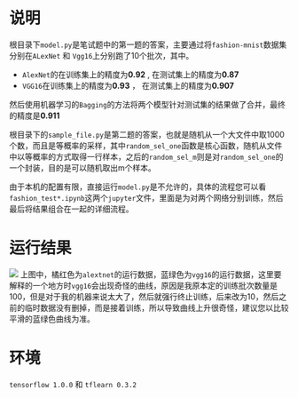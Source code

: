 # 说明
根目录下`model.py`是笔试题中的第一题的答案，主要通过将`fashion-mnist`数据集分别在`ALexNet` 和 `Vgg16`上分别跑了10个批次，其中。

- `AlexNet`的在训练集上的精度为**0.92** , 在测试集上的精度为**0.87** 
- `VGG16`在训练集上的精度为**0.93** ， 在测试集上的精度为**0.907**


然后使用机器学习的`Bagging`的方法将两个模型针对测试集的结果做了合并，最终的精度是**0.911**

根目录下的`sample_file.py`是第二题的答案，也就是随机从一个大文件中取1000个数，而且是等概率的采样，其中`random_sel_one`函数是核心函数，随机从文件中以等概率的方式取得一行样本，之后的`random_sel_m`则是对`random_sel_one`的一个封装，目的是可以随机取出m个样本。

由于本机的配置有限，直接运行`model.py`是不允许的，具体的流程您可以看`fashion_test*.ipynb`这两个`jupyter`文件，里面是为对两个网络分别训练，然后最后将结果组合在一起的详细流程。

# 运行结果
![](https://ws4.sinaimg.cn/large/006tNc79gy1fkpp1epm6dj31kw0q97dj.jpg)
上图中，橘红色为`alextnet`的运行数据，蓝绿色为`vgg16`的运行数据，这里要解释的一个地方时`vgg16`会出现奇怪的曲线，原因是我原本定的训练批次数量是100，但是对于我的机器来说太大了，然后就强行终止训练，后来改为10，然后之前的临时数据没有删掉，而是接着训练，所以导致曲线上升很奇怪，建议您以比较平滑的蓝绿色曲线为准。

# 环境
`tensorflow 1.0.0` 和 `tflearn 0.3.2`
